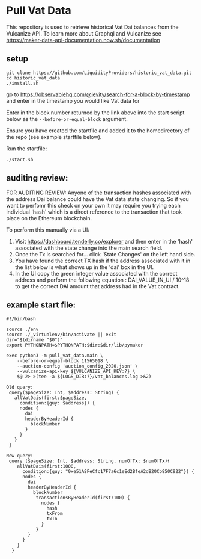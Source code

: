 # Pull Vat Data
This repository is used to retrieve historical Vat Dai balances from the Vulcanize API. To learn more about Graphql and Vulcanize see https://maker-data-api-documentation.now.sh/documentation

## setup
```
git clone https://github.com/LiquidityProviders/historic_vat_data.git
cd historic_vat_data
./install.sh
```

go to https://observablehq.com/@levity/search-for-a-block-by-timestamp and enter in the timestamp you would like Vat data for

Enter in the block number returned by the link above into the start script below as the `--before-or-equal-block` argument.

Ensure you have created the startfile and added it to the homedirectory of the repo (see example startfile below).

Run the startfile:
```
./start.sh
```

## auditing review:
 FOR AUDITING REVIEW: Anyone of the transaction hashes associated with the address Dai balance could have the Vat data state changing. So if you want to perfomr this check on your own it may require you trying each individual 'hash' which is a direct reference to the transaction that took place on the Ethereum blockchain.

 To perform this manually via a UI:
 1. Visit https://dashboard.tenderly.co/explorer and then enter in the 'hash' associated with the state change into the main search field.
 2. Once the Tx is searched for... click 'State Changes' on the left hand side.
 3. You have found the correct TX hash if the address associated with it in the list below is what shows up in the 'dai' box in the UI.
 4. In the UI copy the green integer value associated with the correct address and perform the following equation : DAI_VALUE_IN_UI / 10^18 to get the correct DAI amount that address had in the Vat contract.

## example start file:
```
#!/bin/bash

source ./env
source ./_virtualenv/bin/activate || exit
dir="$(dirname "$0")"
export PYTHONPATH=$PYTHONPATH:$dir:$dir/lib/pymaker

exec python3 -m pull_vat_data.main \
    --before-or-equal-block 11565018 \
    --auction-config 'auction_config_2020.json' \
    --vulcanize-api-key ${VULCANIZE_API_KEY:?} \
    $@ 2> >(tee -a ${LOGS_DIR:?}/vat_balances.log >&2)
```


```
Old query:
 query($pageSize: Int, $address: String) {
   allVatDais(first:$pageSize,
     condition:{guy: $address}) {
     nodes {
       dai
       headerByHeaderId {
         blockNumber
       }
     }
   }
 }
```

```
New query:
 query ($pageSize: Int, $address: String, numOfTx: $numOfTx){
    allVatDais(first:1000,
      condition:{guy: "0xe51A8FeCfc17F7a6c1eEd2BfeA2dB20Cb850C922"}) {
      nodes {
        dai
        headerByHeaderId {
          blockNumber
           transactionsByHeaderId(first:100) {
             nodes {
               hash
               txFrom
               txTo
             }
           }
        }
      }
    }
  }
```


